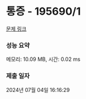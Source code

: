 # 통증 - 195690/1 

[문제 링크](https://level.goorm.io/exam/195690/%ED%86%B5%EC%A6%9D/quiz/1) 

### 성능 요약

메모리: 10.09 MB, 시간: 0.02 ms

### 제출 일자

2024년 07월 04일 16:16:29

